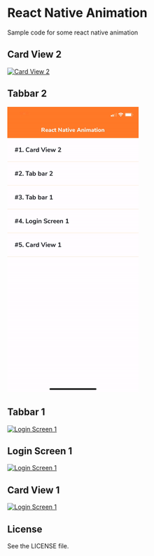 # React Native Animation 
Sample code for some react native animation

## Card View 2
<div style="justify-content: center; align-items: center;">
<a href=""><img width="300px" src="https://github.com/lqduongdev/gif-storage/blob/master/card_view_2.gif?raw=true" title="Card View 2" /></a>
</div>

## Tabbar 2
<div style="justify-content: center; align-items: center;">
<a href=""><img width="300px" src="https://github.com/lqduongdev/gif-storage/blob/master/tabbar_2.gif?raw=true" title="Tabbar 2" /></a>
</div>

## Tabbar 1
<div style="justify-content: center; align-items: center;">
<a href=""><img width="300px" src="https://github.com/lqduongdev/gif-storage/blob/master/tabbar_1.gif?raw=true" title="Login Screen 1" /></a>
</div>

## Login Screen 1
<div style="justify-content: center; align-items: center;">
<a href=""><img width="300px" src="https://github.com/lqduongdev/gif-storage/blob/master/login_screen_1.gif?raw=true" title="Login Screen 1" /></a>
</div>


## Card View 1
<div style="justify-content: center; align-items: center;">
<a href=""><img width="300px" src="https://github.com/lqduongdev/gif-storage/blob/master/card_view_1.gif?raw=true" title="Login Screen 1" /></a>
</div>

## License
See the LICENSE file.

